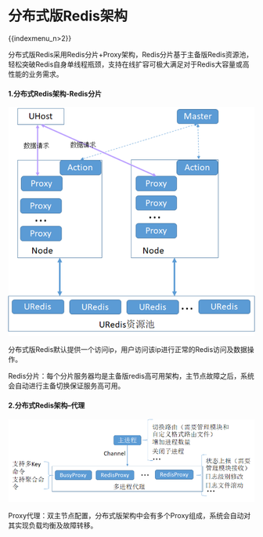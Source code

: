 # 分布式版Redis架构

{{indexmenu_n>2}}

分布式版Redis采用Redis分片+Proxy架构，Redis分片基于主备版Redis资源池，轻松突破Redis自身单线程瓶颈，支持在线扩容可极大满足对于Redis大容量或高性能的业务需求。

#### 1.分布式Redis架构-Redis分片

![image](/images/uredis002.png)

分布式版Redis默认提供一个访问ip，用户访问该ip进行正常的Redis访问及数据操作。

Redis分片：每个分片服务器均是主备版redis高可用架构，主节点故障之后，系统会自动进行主备切换保证服务高可用。

#### 2.分布式Redis架构–代理

![image](/images/uredis003.png)

Proxy代理：双主节点配置，分布式版架构中会有多个Proxy组成，系统会自动对其实现负载均衡及故障转移。

